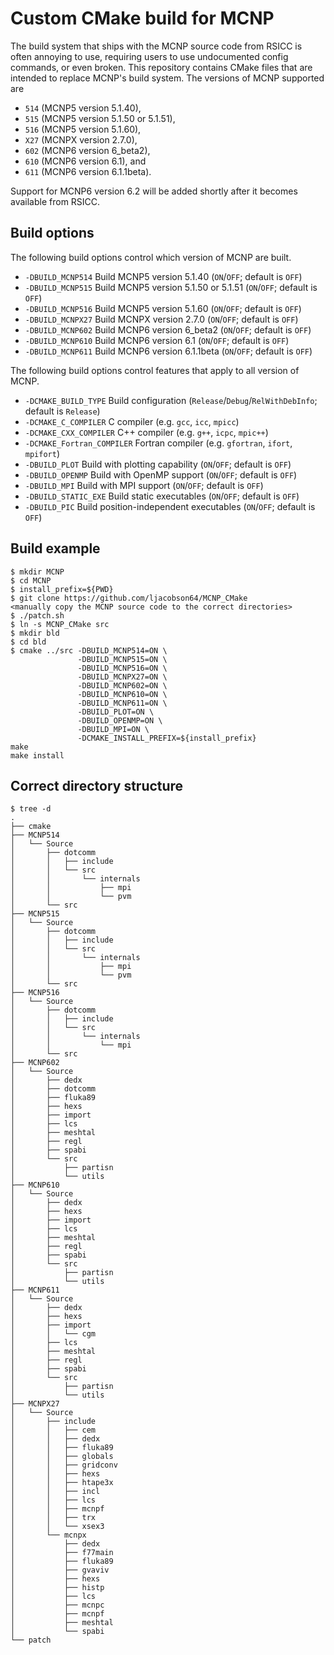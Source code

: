 Custom CMake build for MCNP
===========================

The build system that ships with the MCNP source code from RSICC is often
annoying to use, requiring users to use undocumented config commands, or even
broken. This repository contains CMake files that are intended to replace MCNP's
build system. The versions of MCNP supported are
* ``514`` (MCNP5 version 5.1.40),
* ``515`` (MCNP5 version 5.1.50 or 5.1.51),
* ``516`` (MCNP5 version 5.1.60),
* ``X27`` (MCNPX version 2.7.0),
* ``602`` (MCNP6 version 6_beta2),
* ``610`` (MCNP6 version 6.1), and
* ``611`` (MCNP6 version 6.1.1beta).

Support for MCNP6 version 6.2 will be added shortly after it becomes available
from RSICC.

Build options
-------------

The following build options control which version of MCNP are built.

* ``-DBUILD_MCNP514``  Build MCNP5 version 5.1.40 (``ON``/``OFF``; default is ``OFF``)
* ``-DBUILD_MCNP515``  Build MCNP5 version 5.1.50 or 5.1.51 (``ON``/``OFF``; default is ``OFF``)
* ``-DBUILD_MCNP516``  Build MCNP5 version 5.1.60 (``ON``/``OFF``; default is ``OFF``)
* ``-DBUILD_MCNPX27``  Build MCNPX version 2.7.0 (``ON``/``OFF``; default is ``OFF``)
* ``-DBUILD_MCNP602``  Build MCNP6 version 6_beta2 (``ON``/``OFF``; default is ``OFF``)
* ``-DBUILD_MCNP610``  Build MCNP6 version 6.1 (``ON``/``OFF``; default is ``OFF``)
* ``-DBUILD_MCNP611``  Build MCNP6 version 6.1.1beta (``ON``/``OFF``; default is ``OFF``)

The following build options control features that apply to all version of MCNP.

* ``-DCMAKE_BUILD_TYPE``        Build configuration (``Release``/``Debug``/``RelWithDebInfo``; default is ``Release``)
* ``-DCMAKE_C_COMPILER``        C compiler (e.g. ``gcc``, ``icc``, ``mpicc``)
* ``-DCMAKE_CXX_COMPILER``      C++ compiler (e.g. ``g++``, ``icpc``, ``mpic++``)
* ``-DCMAKE_Fortran_COMPILER``  Fortran compiler (e.g. ``gfortran``, ``ifort``, ``mpifort``)
* ``-DBUILD_PLOT``              Build with plotting capability (``ON``/``OFF``; default is ``OFF``)
* ``-DBUILD_OPENMP``            Build with OpenMP support (``ON``/``OFF``; default is ``OFF``)
* ``-DBUILD_MPI``               Build with MPI support (``ON``/``OFF``; default is ``OFF``)
* ``-DBUILD_STATIC_EXE``        Build static executables (``ON``/``OFF``; default is ``OFF``)
* ``-DBUILD_PIC``               Build position-independent executables (``ON``/``OFF``; default is ``OFF``)

Build example
-------------

```
$ mkdir MCNP
$ cd MCNP
$ install_prefix=${PWD}
$ git clone https://github.com/ljacobson64/MCNP_CMake
<manually copy the MCNP source code to the correct directories>
$ ./patch.sh
$ ln -s MCNP_CMake src
$ mkdir bld
$ cd bld
$ cmake ../src -DBUILD_MCNP514=ON \
               -DBUILD_MCNP515=ON \
               -DBUILD_MCNP516=ON \
               -DBUILD_MCNPX27=ON \
               -DBUILD_MCNP602=ON \
               -DBUILD_MCNP610=ON \
               -DBUILD_MCNP611=ON \
               -DBUILD_PLOT=ON \
               -DBUILD_OPENMP=ON \
               -DBUILD_MPI=ON \
               -DCMAKE_INSTALL_PREFIX=${install_prefix}
make
make install
```

Correct directory structure
---------------------------

```
$ tree -d
.
├── cmake
├── MCNP514
│   └── Source
│       ├── dotcomm
│       │   ├── include
│       │   └── src
│       │       └── internals
│       │           ├── mpi
│       │           └── pvm
│       └── src
├── MCNP515
│   └── Source
│       ├── dotcomm
│       │   ├── include
│       │   └── src
│       │       └── internals
│       │           ├── mpi
│       │           └── pvm
│       └── src
├── MCNP516
│   └── Source
│       ├── dotcomm
│       │   ├── include
│       │   └── src
│       │       └── internals
│       │           └── mpi
│       └── src
├── MCNP602
│   └── Source
│       ├── dedx
│       ├── dotcomm
│       ├── fluka89
│       ├── hexs
│       ├── import
│       ├── lcs
│       ├── meshtal
│       ├── regl
│       ├── spabi
│       └── src
│           ├── partisn
│           └── utils
├── MCNP610
│   └── Source
│       ├── dedx
│       ├── hexs
│       ├── import
│       ├── lcs
│       ├── meshtal
│       ├── regl
│       ├── spabi
│       └── src
│           ├── partisn
│           └── utils
├── MCNP611
│   └── Source
│       ├── dedx
│       ├── hexs
│       ├── import
│       │   └── cgm
│       ├── lcs
│       ├── meshtal
│       ├── regl
│       ├── spabi
│       └── src
│           ├── partisn
│           └── utils
├── MCNPX27
│   └── Source
│       ├── include
│       │   ├── cem
│       │   ├── dedx
│       │   ├── fluka89
│       │   ├── globals
│       │   ├── gridconv
│       │   ├── hexs
│       │   ├── htape3x
│       │   ├── incl
│       │   ├── lcs
│       │   ├── mcnpf
│       │   ├── trx
│       │   └── xsex3
│       └── mcnpx
│           ├── dedx
│           ├── f77main
│           ├── fluka89
│           ├── gvaviv
│           ├── hexs
│           ├── histp
│           ├── lcs
│           ├── mcnpc
│           ├── mcnpf
│           ├── meshtal
│           └── spabi
└── patch
```
